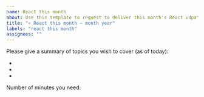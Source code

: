 ```yaml
---
name: React this month
about: Use this template to request to deliver this month's React udpates
title: "⚛ React this month – month year"
labels: "react this month"
assignees: ""
---
```


Please give a summary of topics you wish to cover (as of today):

- 
- 
- 

Number of minutes you need: <!-- ⚡7 / ⚡8 / ⚡9 / ⚡10 -->

<!--

a list of resources you may consult

not exclusive, just a reference, there are many more good resources

- dan abramov's tweets @dan_abramov
- overreacted.io
- r/react reddit channel
- react repo's issues and release notes
- related libraries repos' issues and release notes

-->
